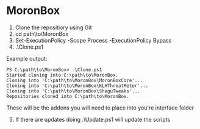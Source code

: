 # MoronBox

1) Clone the repositiory using Git
2) cd path\to\MoronBox
3) Set-ExecutionPolicy -Scope Process -ExecutionPolicy Bypass
4) .\Clone.ps1

Example output:
```
PS C:\path\to\MoronBox> .\Clone.ps1
Started cloning into C:\path\to\MoronBox.
Cloning into 'C:\path\to\MoronBox\MoronBoxCore'...
Cloning into 'C:\path\to\MoronBox\KLHThreatMeter'...
Cloning into 'C:\path\to\MoronBox\ShaguTweaks'...
Repositories cloned into C:\path\to\MoronBox.
```
These will be the addons you will need to place into you're interface folder

5) If there are updates doing .\Update.ps1 will update the scripts
